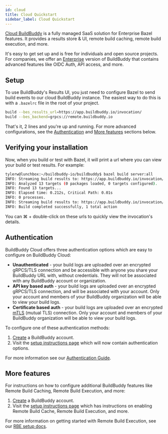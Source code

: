 ```yaml
---
id: cloud
title: Cloud Quickstart
sidebar_label: Cloud Quickstart
---
```


[Cloud BuildBuddy](https://app.buildbuddy.io/) is a fully managed SaaS solution for Enterprise Bazel features. It provides a results store & UI, remote build caching, remote build execution, and more.

It's easy to get set up and is free for individuals and open source projects. For companies, we offer an [Enterprise](enterprise.md) version of BuildBuddy that contains advanced features like OIDC Auth, API access, and more.

## Setup

To use BuildBuddy's Results UI, you just need to configure Bazel to send build events to our cloud BuildBuddy instance. The easiest way to do this is with a `.bazelrc` file in the root of your project.

```bash
build --bes_results_url=https://app.buildbuddy.io/invocation/
build --bes_backend=grpcs://remote.buildbuddy.io
```

That's it, 2 lines and you're up and running. For more advanced configurations, see the [Authentication](#authentication) and [More features](#more-features) sections below.

## Verifying your installation

Now, when you build or test with Bazel, it will print a url where you can view your build or test results. For example:

```bash
tylerw@lunchbox:~/buildbuddy-io/buildbuddy$ bazel build server:all
INFO: Streaming build results to: https://app.buildbuddy.io/invocation/24a37b8f-4cf2-4909-9522-3cc91d2ebfc4
INFO: Analyzed 13 targets (0 packages loaded, 0 targets configured).
INFO: Found 13 targets...
INFO: Elapsed time: 0.212s, Critical Path: 0.01s
INFO: 0 processes.
INFO: Streaming build results to: https://app.buildbuddy.io/invocation/24a37b8f-4cf2-4909-9522-3cc91d2ebfc4
INFO: Build completed successfully, 1 total action
```

You can ⌘ + double-click on these urls to quickly view the invocation's details.

## Authentication

BuildBuddy Cloud offers three authentication options which are easy to configure on BuildBuddy Cloud:

- **Unauthenticated** - your build logs are uploaded over an encrypted gRPCS/TLS connection and be accessible with anyone you share your BuildBuddy URL with, without credentials. They will not be associated with any BuildBuddy account or organization.
- **API key based auth** - your build logs are uploaded over an encrypted gRPCS/TLS connection, and will be associated with your account. Only your account and members of your BuildBuddy organization will be able to view your build logs.
- **Certificate based auth** - your build logs are uploaded over an encrypted [mTLS](https://en.wikipedia.org/wiki/Mutual_authentication) (mutual TLS) connection. Only your account and members of your BuildBuddy organization will be able to view your build logs.

To configure one of these authentication methods:

1. [Create](https://app.buildbuddy.io/) a BuildBuddy account.
1. Visit the [setup instructions page](https://app.buildbuddy.io/docs/setup) which will now contain authentication options.

For more information see our [Authentication Guide](guide-auth.md).

## More features

For instructions on how to configure additional BuildBuddy features like Remote Build Caching, Remote Build Execution, and more:

1. [Create](https://app.buildbuddy.io/) a BuildBuddy account.
1. Visit the [setup instructions page](https://app.buildbuddy.io/docs/setup) which has instructions on enabling Remote Build Cache, Remote Build Execution, and more.

For more information on getting started with Remote Build Execution, see our [RBE setup docs](rbe-setup.md).
